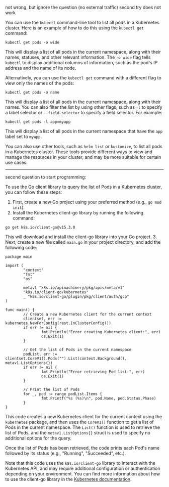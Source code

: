 not wrong, but ignore the question (no external traffic)
second try does not work

You can use the `kubectl` command-line tool to list all pods in a Kubernetes cluster. Here is an example of how to do
this using the `kubectl get` command:
```
kubectl get pods -o wide
```
This will display a list of all pods in the current namespace, along with their names, statuses, and other relevant
information. The `-o wide` flag tells `kubectl` to display additional columns of information, such as the pod's IP
address and the name of its node.

Alternatively, you can use the `kubectl get` command with a different flag to view only the names of the pods:
```
kubectl get pods -o name
```
This will display a list of all pods in the current namespace, along with their names. You can also filter the list by
using other flags, such as `-l` to specify a label selector or `--field-selector` to specify a field selector. For
example:
```
kubectl get pods -l app=myapp
```
This will display a list of all pods in the current namespace that have the `app` label set to `myapp`.

You can also use other tools, such as `helm list` or `kustomize`, to list all pods in a Kubernetes cluster. These tools
provide different ways to view and manage the resources in your cluster, and may be more suitable for certain use cases.

---
second question to start programming:

To use the Go client library to query the list of Pods in a Kubernetes cluster, you can follow these steps:

1. First, create a new Go project using your preferred method (e.g., `go mod init`).
2. Install the Kubernetes client-go library by running the following command:
```
go get k8s.io/client-go@v15.3.0
```
This will download and install the client-go library into your Go project.
3. Next, create a new file called `main.go` in your project directory, and add the following code:
```
package main

import (
        "context"
        "fmt"
        "os"

        metav1 "k8s.io/apimachinery/pkg/apis/meta/v1"
        "k8s.io/client-go/kubernetes"
        _ "k8s.io/client-go/plugin/pkg/client/auth/gcp"
)

func main() {
        // Create a new Kubernetes client for the current context
        clientset, err := kubernetes.NewForConfig(rest.InClusterConfig())
        if err != nil {
                fmt.Println("Error creating Kubernetes client:", err)
                os.Exit(1)
        }

        // Get the list of Pods in the current namespace
        podList, err := clientset.CoreV1().Pods("").List(context.Background(), metav1.ListOptions{})
        if err != nil {
                fmt.Println("Error retrieving Pod list:", err)
                os.Exit(1)
        }

        // Print the list of Pods
        for _, pod := range podList.Items {
                fmt.Printf("%s (%s)\n", pod.Name, pod.Status.Phase)
        }
}
```
This code creates a new Kubernetes client for the current context using the `kubernetes` package, and then uses the
`CoreV1()` function to get a list of Pods in the current namespace. The `List()` function is used to retrieve the list
of Pods, and the `metav1.ListOptions{}` struct is used to specify no additional options for the query.

Once the list of Pods has been retrieved, the code prints each Pod's name followed by its status (e.g., "Running",
"Succeeded", etc.).

Note that this code uses the `k8s.io/client-go` library to interact with the Kubernetes API, and may require additional
configuration or authentication depending on your environment. You can find more information about how to use the
client-go library in the [Kubernetes documentation](https://kubernetes.io/docs/reference/using-api/client-libraries/).
